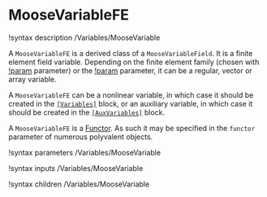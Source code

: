 # MooseVariableFE

!syntax description /Variables/MooseVariable

A `MooseVariableFE` is a derived class of a `MooseVariableField`. It is a finite element field variable.
Depending on the finite element family (chosen with [!param](/Variables/MooseVariable/family) parameter)
or the [!param](/Variables/MooseVariable/components) parameter,
it can be a regular, vector or array variable.

A `MooseVariableFE` can be a nonlinear variable, in which case it should be created in the [`[Variables]`](syntax/Variables/index.md)
block, or an auxiliary variable, in which case it should be created in the [`[AuxVariables]`](syntax/AuxVariables/index.md) block.

A `MooseVariableFE` is a [Functor](syntax/Functors/index.md). As such it may be specified in the `functor` parameter of
numerous polyvalent objects.

!syntax parameters /Variables/MooseVariable

!syntax inputs /Variables/MooseVariable

!syntax children /Variables/MooseVariable

